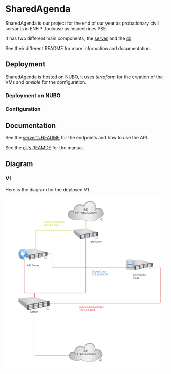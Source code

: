 # SharedAgenda
SharedAgenda is our project for the end of our year as probationary civil
servants in ENFiP Toulouse as Inspectrices PSE.

It has two different main components, the [server](crates/server) and the
[cli](crates/cli).

See their different README for more information and documentation.

## Deployment
SharedAgenda is hosted on NUBO, it uses _terraform_ for the creation of the VMs
and _ansible_ for the configuration. 

### Deployment on NUBO

### Configuration

## Documentation

See the [server's README](crates/server/README.md) for the endpoints and how to
use the API.

See the [cli's REAMDE](crates/cli/README.md) for the manual.

## Diagram

### V1
Here is the diagram for the deployed V1.

[![](assets/infrastructure_v1.png)](assets/infrastructure_v1.png)
